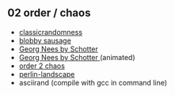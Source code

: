 ## 02 order / chaos

- [classicrandomness](classicrandomness)
- [blobby sausage](blobby-sausage)
- [Georg Nees by Schotter](georg_nees_schotter)
- [Georg Nees by Schotter ](georg_nees_schotter-animated)(animated)
- [order 2 chaos ](order2chaos)
- [perlin-landscape](perlin-landscape)
- asciirand (compile with gcc in command line)
